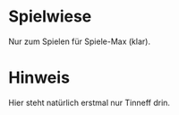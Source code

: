 # Spielwiese
Nur zum Spielen für Spiele-Max (klar).

# Hinweis
Hier steht natürlich erstmal nur Tinneff drin.

